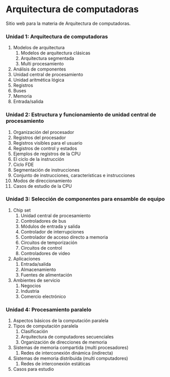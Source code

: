 # Arquitectura de computadoras

Sitio web para la materia de Arquitectura de computadoras.

### Unidad 1: Arquitectura de computadoras

1. Modelos de arquitectura
    1. Modelos de arquitectura clásicas
    1. Arquitectura segmentada
    1. Multi procesamiento
1. Análisis de componentes
1. Unidad central de procesamiento
1. Unidad aritmética lógica
1. Registros
1. Buses
1. Memoria
1. Entrada/salida

### Unidad 2: Estructura y funcionamiento de unidad central de procesamiento

1. Organización del procesador
1. Registros del procesador
1. Registros visibles para el usuario
1. Registros de control y estados
1. Ejemplos de registros de la CPU
1. El ciclo de la instrucción
1. Ciclo FDE
1. Segmentación de instrucciones
1. Conjunto de instrucciones, características e instrucciones
1. Modos de direccionamiento
1. Casos de estudio de la CPU

### Unidad 3: Selección de componentes para ensamble de equipo

1. Chip set
    1. Unidad central de procesamiento
    1. Controladores de bus
    1. Módulos de entrada y salida
    1. Controlador de interrupciones
    1. Controlador de acceso directo a memoria
    1. Circuitos de temporización
    1. Circuitos de control
    1. Controladores de video
1. Aplicaciones
    1. Entrada/salida
    1. Almacenamiento
    1. Fuentes de alimentación
1. Ambientes de servicio
    1. Negocios
    1. Industria
    1. Comercio electrónico

### Unidad 4: Procesamiento paralelo

1. Aspectos básicos de la computación paralela
1. Tipos de computación paralela
    1. Clasificación
    1. Arquitectura de computadores secuenciales
    1. Organización de direcciones de memoria
1. Sistemas de memoria compartida (multi procesadores)
    1. Redes de interconexión dinámica (indirecta)
1. Sistemas de memoria distribuida (multi computadores)
    1. Redes de interconexión estáticas
1. Casos para estudio
